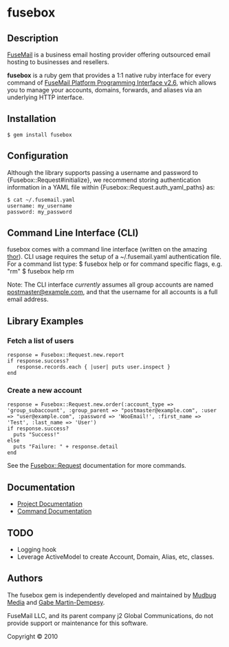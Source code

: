 # fusebox

## Description

[FuseMail](http://fusemail.com) is a business email hosting provider offering outsourced email hosting to businesses and resellers.

**fusebox** is a ruby gem that provides a 1:1 native ruby interface for every command of [FuseMail Platform Programming Interface v2.6](http://www.fusemail.com/support/administration-api), which allows you to manage your accounts, domains, forwards, and aliases via an underlying HTTP interface.

## Installation
    $ gem install fusebox

## Configuration
Although the library supports passing a username and password to {Fusebox::Request#initialize}, we recommend storing authentication information in a YAML file within {Fusebox::Request.auth_yaml_paths} as:

    $ cat ~/.fusemail.yaml
    username: my_username
    password: my_password

## Command Line Interface (CLI)
fusebox comes with a command line interface (written on the amazing [thor](http://github.com/wycats/thor/)).  CLI usage requires the setup of a ~/.fusemail.yaml authentication file. For a command list type:
    $ fusebox help
or for command specific flags, e.g. "rm"
    $ fusebox help rm

Note: The CLI interface *currently* assumes all group accounts are named postmaster@example.com, and that the username for all accounts is a full email address.

## Library Examples
### Fetch a list of users
    response = Fusebox::Request.new.report
    if response.success?
       response.records.each { |user| puts user.inspect }
    end

### Create a new account
    response = Fusebox::Request.new.order(:account_type => 'group_subaccount', :group_parent => "postmaster@example.com", :user => "user@example.com", :password => 'WooEmail!', :first_name => 'Test', :last_name => 'User')
    if response.success?
      puts "Success!"
    else
      puts "Failure: " + response.detail
    end

See the [Fusebox::Request](http://rubydoc.info/github/mudbugmedia/fusebox/master/Fusebox/Request) documentation for more commands.

## Documentation
* [Project Documentation](http://rubydoc.info/github/mudbugmedia/fusebox/master/frames)
* [Command Documentation](http://rubydoc.info/github/mudbugmedia/fusebox/master/Fusebox/Request)

## TODO
* Logging hook
* Leverage ActiveModel to create Account, Domain, Alias, etc, classes.

## Authors
The fusebox gem is independently developed and maintained by [Mudbug Media](http://mudbugmedia.com/) and [Gabe Martin-Dempesy](http://mudbugmedia.com/team/gabe).

FuseMail LLC, and its parent company j2 Global Communications, do not provide support or maintenance for this software.

Copyright &copy; 2010